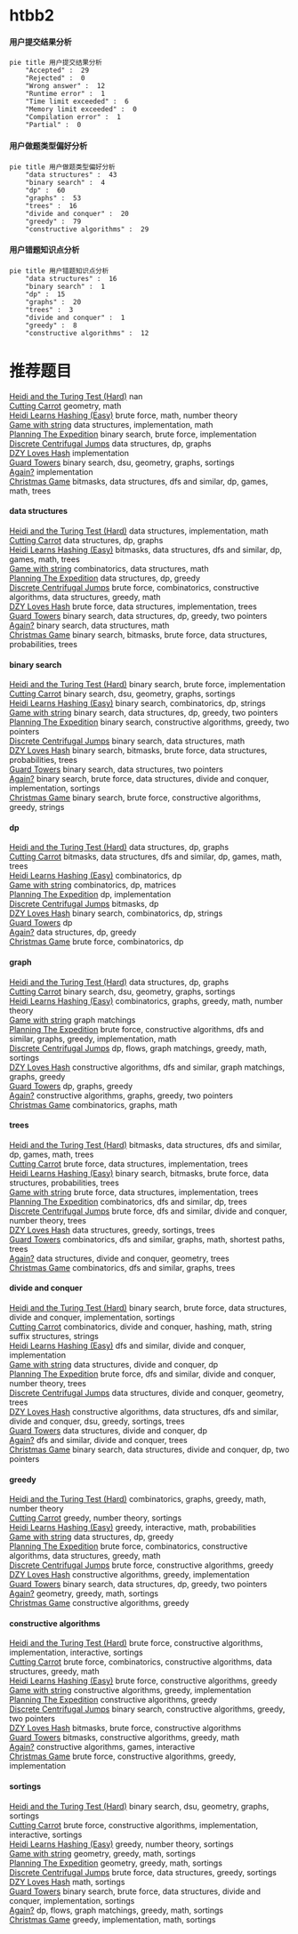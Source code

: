 # htbb2
<!-- tabs:start -->
#### **用户提交结果分析**

```mermaid
pie title 用户提交结果分析
    "Accepted" :  29
    "Rejected" :  0
    "Wrong answer" :  12
    "Runtime error" :  1
    "Time limit exceeded" :  6
    "Memory limit exceeded" :  0
    "Compilation error" :  1
    "Partial" :  0
```
#### **用户做题类型偏好分析**

```mermaid
pie title 用户做题类型偏好分析
    "data structures" :  43
    "binary search" :  4
    "dp" :  60
    "graphs" :  53
    "trees" :  16
    "divide and conquer" :  20
    "greedy" :  79
    "constructive algorithms" :  29
```
#### **用户错题知识点分析**

```mermaid
pie title 用户错题知识点分析
    "data structures" :  16
    "binary search" :  1
    "dp" :  15
    "graphs" :  20
    "trees" :  3
    "divide and conquer" :  1
    "greedy" :  8
    "constructive algorithms" :  12
```
<!-- tabs:end -->
# 推荐题目
[Heidi and the Turing Test (Hard)](http://codeforces.com/problemset/problem/1184/C3)		nan		  
[Cutting Carrot](http://codeforces.com/problemset/problem/794/B)		geometry,
                        math		  
[Heidi Learns Hashing (Easy)](http://codeforces.com/problemset/problem/1184/A1)		brute force,
                        math,
                        number theory		  
[Game with string](http://codeforces.com/problemset/problem/1104/B)		data structures,
                        implementation,
                        math		  
[Planning The Expedition](http://codeforces.com/problemset/problem/1011/B)		binary search,
                        brute force,
                        implementation		  
[Discrete Centrifugal Jumps](http://codeforces.com/problemset/problem/1407/D)		data structures,
                        dp,
                        graphs		  
[DZY Loves Hash](http://codeforces.com/problemset/problem/447/A)		implementation		  
[Guard Towers](http://codeforces.com/problemset/problem/85/E)		binary search,
                        dsu,
                        geometry,
                        graphs,
                        sortings		  
[Again?](http://codeforces.com/problemset/problem/1331/D)		implementation		  
[Christmas Game](http://codeforces.com/problemset/problem/1498/F)		bitmasks,
                        data structures,
                        dfs and similar,
                        dp,
                        games,
                        math,
                        trees		  
<!-- tabs:start -->
#### **data structures**
[Heidi and the Turing Test (Hard)](http://codeforces.com/problemset/problem/1104/B)		data structures,
                        implementation,
                        math		  
[Cutting Carrot](http://codeforces.com/problemset/problem/1407/D)		data structures,
                        dp,
                        graphs		  
[Heidi Learns Hashing (Easy)](http://codeforces.com/problemset/problem/1498/F)		bitmasks,
                        data structures,
                        dfs and similar,
                        dp,
                        games,
                        math,
                        trees		  
[Game with string](http://codeforces.com/problemset/problem/1037/F)		combinatorics,
                        data structures,
                        math		  
[Planning The Expedition](http://codeforces.com/problemset/problem/671/D)		data structures,
                        dp,
                        greedy		  
[Discrete Centrifugal Jumps](http://codeforces.com/problemset/problem/1276/C)		brute force,
                        combinatorics,
                        constructive algorithms,
                        data structures,
                        greedy,
                        math		  
[DZY Loves Hash](http://codeforces.com/problemset/problem/1511/C)		brute force,
                        data structures,
                        implementation,
                        trees		  
[Guard Towers](http://codeforces.com/problemset/problem/1492/C)		binary search,
                        data structures,
                        dp,
                        greedy,
                        two pointers		  
[Again?](http://codeforces.com/problemset/problem/1490/G)		binary search,
                        data structures,
                        math		  
[Christmas Game](http://codeforces.com/problemset/problem/1479/D)		binary search,
                        bitmasks,
                        brute force,
                        data structures,
                        probabilities,
                        trees		  
#### **binary search**
[Heidi and the Turing Test (Hard)](http://codeforces.com/problemset/problem/1011/B)		binary search,
                        brute force,
                        implementation		  
[Cutting Carrot](http://codeforces.com/problemset/problem/85/E)		binary search,
                        dsu,
                        geometry,
                        graphs,
                        sortings		  
[Heidi Learns Hashing (Easy)](http://codeforces.com/problemset/problem/1238/D)		binary search,
                        combinatorics,
                        dp,
                        strings		  
[Game with string](http://codeforces.com/problemset/problem/1492/C)		binary search,
                        data structures,
                        dp,
                        greedy,
                        two pointers		  
[Planning The Expedition](http://codeforces.com/problemset/problem/1463/D)		binary search,
                        constructive algorithms,
                        greedy,
                        two pointers		  
[Discrete Centrifugal Jumps](http://codeforces.com/problemset/problem/1490/G)		binary search,
                        data structures,
                        math		  
[DZY Loves Hash](http://codeforces.com/problemset/problem/1479/D)		binary search,
                        bitmasks,
                        brute force,
                        data structures,
                        probabilities,
                        trees		  
[Guard Towers](http://codeforces.com/problemset/problem/1436/E)		binary search,
                        data structures,
                        two pointers		  
[Again?](http://codeforces.com/problemset/problem/1461/D)		binary search,
                        brute force,
                        data structures,
                        divide and conquer,
                        implementation,
                        sortings		  
[Christmas Game](http://codeforces.com/problemset/problem/1493/C)		binary search,
                        brute force,
                        constructive algorithms,
                        greedy,
                        strings		  
#### **dp**
[Heidi and the Turing Test (Hard)](http://codeforces.com/problemset/problem/1407/D)		data structures,
                        dp,
                        graphs		  
[Cutting Carrot](http://codeforces.com/problemset/problem/1498/F)		bitmasks,
                        data structures,
                        dfs and similar,
                        dp,
                        games,
                        math,
                        trees		  
[Heidi Learns Hashing (Easy)](http://codeforces.com/problemset/problem/1060/F)		combinatorics,
                        dp		  
[Game with string](http://codeforces.com/problemset/problem/917/C)		combinatorics,
                        dp,
                        matrices		  
[Planning The Expedition](http://codeforces.com/problemset/problem/10/B)		dp,
                        implementation		  
[Discrete Centrifugal Jumps](http://codeforces.com/problemset/problem/1215/E)		bitmasks,
                        dp		  
[DZY Loves Hash](http://codeforces.com/problemset/problem/1238/D)		binary search,
                        combinatorics,
                        dp,
                        strings		  
[Guard Towers](http://codeforces.com/problemset/problem/1458/B)		dp		  
[Again?](http://codeforces.com/problemset/problem/671/D)		data structures,
                        dp,
                        greedy		  
[Christmas Game](http://codeforces.com/problemset/problem/258/B)		brute force,
                        combinatorics,
                        dp		  
#### **graph**
[Heidi and the Turing Test (Hard)](http://codeforces.com/problemset/problem/1407/D)		data structures,
                        dp,
                        graphs		  
[Cutting Carrot](http://codeforces.com/problemset/problem/85/E)		binary search,
                        dsu,
                        geometry,
                        graphs,
                        sortings		  
[Heidi Learns Hashing (Easy)](http://codeforces.com/problemset/problem/1334/E)		combinatorics,
                        graphs,
                        greedy,
                        math,
                        number theory		  
[Game with string](http://codeforces.com/problemset/problem/739/D)		graph matchings		  
[Planning The Expedition](http://codeforces.com/problemset/problem/1487/C)		brute force,
                        constructive algorithms,
                        dfs and similar,
                        graphs,
                        greedy,
                        implementation,
                        math		  
[Discrete Centrifugal Jumps](http://codeforces.com/problemset/problem/1437/C)		dp,
                        flows,
                        graph matchings,
                        greedy,
                        math,
                        sortings		  
[DZY Loves Hash](http://codeforces.com/problemset/problem/1470/D)		constructive algorithms,
                        dfs and similar,
                        graph matchings,
                        graphs,
                        greedy		  
[Guard Towers](http://codeforces.com/problemset/problem/1476/C)		dp,
                        graphs,
                        greedy		  
[Again?](http://codeforces.com/problemset/problem/1304/D)		constructive algorithms,
                        graphs,
                        greedy,
                        two pointers		  
[Christmas Game](http://codeforces.com/problemset/problem/1475/C)		combinatorics,
                        graphs,
                        math		  
#### **trees**
[Heidi and the Turing Test (Hard)](http://codeforces.com/problemset/problem/1498/F)		bitmasks,
                        data structures,
                        dfs and similar,
                        dp,
                        games,
                        math,
                        trees		  
[Cutting Carrot](http://codeforces.com/problemset/problem/1511/C)		brute force,
                        data structures,
                        implementation,
                        trees		  
[Heidi Learns Hashing (Easy)](http://codeforces.com/problemset/problem/1479/D)		binary search,
                        bitmasks,
                        brute force,
                        data structures,
                        probabilities,
                        trees		  
[Game with string](http://codeforces.com/problemset/problem/1511/C)		brute force,
                        data structures,
                        implementation,
                        trees		  
[Planning The Expedition](http://codeforces.com/problemset/problem/1499/F)		combinatorics,
                        dfs and similar,
                        dp,
                        trees		  
[Discrete Centrifugal Jumps](http://codeforces.com/problemset/problem/1491/E)		brute force,
                        dfs and similar,
                        divide and conquer,
                        number theory,
                        trees		  
[DZY Loves Hash](http://codeforces.com/problemset/problem/1466/D)		data structures,
                        greedy,
                        sortings,
                        trees		  
[Guard Towers](http://codeforces.com/problemset/problem/1495/D)		combinatorics,
                        dfs and similar,
                        graphs,
                        math,
                        shortest paths,
                        trees		  
[Again?](http://codeforces.com/problemset/problem/1303/G)		data structures,
                        divide and conquer,
                        geometry,
                        trees		  
[Christmas Game](http://codeforces.com/problemset/problem/1454/E)		combinatorics,
                        dfs and similar,
                        graphs,
                        trees		  
#### **divide and conquer**
[Heidi and the Turing Test (Hard)](http://codeforces.com/problemset/problem/1461/D)		binary search,
                        brute force,
                        data structures,
                        divide and conquer,
                        implementation,
                        sortings		  
[Cutting Carrot](http://codeforces.com/problemset/problem/1466/G)		combinatorics,
                        divide and conquer,
                        hashing,
                        math,
                        string suffix structures,
                        strings		  
[Heidi Learns Hashing (Easy)](http://codeforces.com/problemset/problem/1490/D)		dfs and similar,
                        divide and conquer,
                        implementation		  
[Game with string](https://codeforces.com/contest/1483/problem/C)		data structures,
                        divide and conquer,
                        dp		  
[Planning The Expedition](http://codeforces.com/problemset/problem/1491/E)		brute force,
                        dfs and similar,
                        divide and conquer,
                        number theory,
                        trees		  
[Discrete Centrifugal Jumps](http://codeforces.com/problemset/problem/1303/G)		data structures,
                        divide and conquer,
                        geometry,
                        trees		  
[DZY Loves Hash](http://codeforces.com/problemset/problem/1494/D)		constructive algorithms,
                        data structures,
                        dfs and similar,
                        divide and conquer,
                        dsu,
                        greedy,
                        sortings,
                        trees		  
[Guard Towers](http://codeforces.com/problemset/problem/1482/E)		data structures,
                        divide and conquer,
                        dp		  
[Again?](http://codeforces.com/problemset/problem/566/C)		dfs and similar,
                        divide and conquer,
                        trees		  
[Christmas Game](http://codeforces.com/problemset/problem/1428/F)		binary search,
                        data structures,
                        divide and conquer,
                        dp,
                        two pointers		  
#### **greedy**
[Heidi and the Turing Test (Hard)](http://codeforces.com/problemset/problem/1334/E)		combinatorics,
                        graphs,
                        greedy,
                        math,
                        number theory		  
[Cutting Carrot](http://codeforces.com/problemset/problem/735/B)		greedy,
                        number theory,
                        sortings		  
[Heidi Learns Hashing (Easy)](http://codeforces.com/problemset/problem/1510/I)		greedy,
                        interactive,
                        math,
                        probabilities		  
[Game with string](http://codeforces.com/problemset/problem/671/D)		data structures,
                        dp,
                        greedy		  
[Planning The Expedition](http://codeforces.com/problemset/problem/1276/C)		brute force,
                        combinatorics,
                        constructive algorithms,
                        data structures,
                        greedy,
                        math		  
[Discrete Centrifugal Jumps](http://codeforces.com/problemset/problem/1481/C)		brute force,
                        constructive algorithms,
                        greedy		  
[DZY Loves Hash](http://codeforces.com/problemset/problem/1428/D)		constructive algorithms,
                        greedy,
                        implementation		  
[Guard Towers](http://codeforces.com/problemset/problem/1492/C)		binary search,
                        data structures,
                        dp,
                        greedy,
                        two pointers		  
[Again?](https://codeforces.com/contest/1496/problem/C)		geometry,
                        greedy,
                        math,
                        sortings		  
[Christmas Game](http://codeforces.com/problemset/problem/1493/A)		constructive algorithms,
                        greedy		  
#### **constructive algorithms**
[Heidi and the Turing Test (Hard)](http://codeforces.com/problemset/problem/1267/I)		brute force,
                        constructive algorithms,
                        implementation,
                        interactive,
                        sortings		  
[Cutting Carrot](http://codeforces.com/problemset/problem/1276/C)		brute force,
                        combinatorics,
                        constructive algorithms,
                        data structures,
                        greedy,
                        math		  
[Heidi Learns Hashing (Easy)](http://codeforces.com/problemset/problem/1481/C)		brute force,
                        constructive algorithms,
                        greedy		  
[Game with string](http://codeforces.com/problemset/problem/1428/D)		constructive algorithms,
                        greedy,
                        implementation		  
[Planning The Expedition](http://codeforces.com/problemset/problem/1493/A)		constructive algorithms,
                        greedy		  
[Discrete Centrifugal Jumps](http://codeforces.com/problemset/problem/1463/D)		binary search,
                        constructive algorithms,
                        greedy,
                        two pointers		  
[DZY Loves Hash](https://codeforces.com/contest/1456/problem/B)		bitmasks,
                        brute force,
                        constructive algorithms		  
[Guard Towers](http://codeforces.com/problemset/problem/1492/D)		bitmasks,
                        constructive algorithms,
                        greedy,
                        math		  
[Again?](https://codeforces.com/contest/1504/problem/D)		constructive algorithms,
                        games,
                        interactive		  
[Christmas Game](https://codeforces.com/contest/1483/problem/A)		brute force,
                        constructive algorithms,
                        greedy,
                        implementation		  
#### **sortings**
[Heidi and the Turing Test (Hard)](http://codeforces.com/problemset/problem/85/E)		binary search,
                        dsu,
                        geometry,
                        graphs,
                        sortings		  
[Cutting Carrot](http://codeforces.com/problemset/problem/1267/I)		brute force,
                        constructive algorithms,
                        implementation,
                        interactive,
                        sortings		  
[Heidi Learns Hashing (Easy)](http://codeforces.com/problemset/problem/735/B)		greedy,
                        number theory,
                        sortings		  
[Game with string](https://codeforces.com/contest/1496/problem/C)		geometry,
                        greedy,
                        math,
                        sortings		  
[Planning The Expedition](http://codeforces.com/problemset/problem/1495/A)		geometry,
                        greedy,
                        math,
                        sortings		  
[Discrete Centrifugal Jumps](http://codeforces.com/problemset/problem/1497/A)		brute force,
                        data structures,
                        greedy,
                        sortings		  
[DZY Loves Hash](http://codeforces.com/problemset/problem/1427/A)		math,
                        sortings		  
[Guard Towers](http://codeforces.com/problemset/problem/1461/D)		binary search,
                        brute force,
                        data structures,
                        divide and conquer,
                        implementation,
                        sortings		  
[Again?](http://codeforces.com/problemset/problem/1437/C)		dp,
                        flows,
                        graph matchings,
                        greedy,
                        math,
                        sortings		  
[Christmas Game](http://codeforces.com/problemset/problem/1473/A)		greedy,
                        implementation,
                        math,
                        sortings		  
<!-- tabs:end -->
